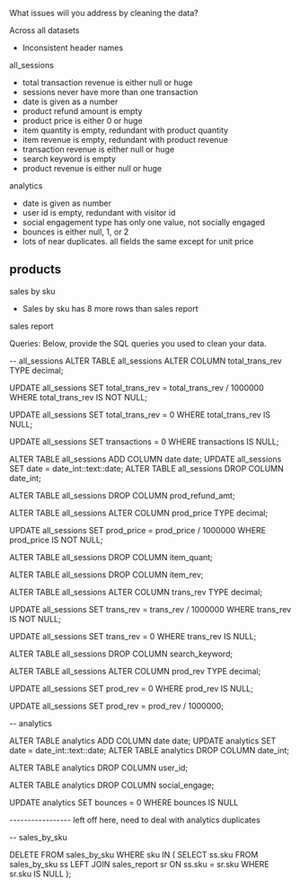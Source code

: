 What issues will you address by cleaning the data?

Across all datasets
- Inconsistent header names

all_sessions
- total transaction revenue is either null or huge
- sessions never have more than one transaction
- date is given as a number
- product refund amount is empty
- product price is either 0 or huge
- item quantity is empty, redundant with product quantity
- item revenue is empty, redundant with product revenue
- transaction revenue is either null or huge
- search keyword is empty
- product revenue is either null or huge

analytics
- date is given as number
- user id is empty, redundant with visitor id
- social engagement type has only one value, not socially engaged
- bounces is either null, 1, or 2
- lots of near duplicates. all fields the same except for unit price

products
- 

sales by sku
- Sales by sku has 8 more rows than sales report

sales report



Queries:
Below, provide the SQL queries you used to clean your data.

-- all_sessions
ALTER TABLE all_sessions
ALTER COLUMN total_trans_rev TYPE decimal;

UPDATE all_sessions
SET total_trans_rev = total_trans_rev / 1000000
WHERE total_trans_rev IS NOT NULL;

UPDATE all_sessions
SET total_trans_rev = 0
WHERE total_trans_rev IS NULL;

UPDATE all_sessions
SET transactions = 0
WHERE transactions IS NULL;

ALTER TABLE all_sessions
ADD COLUMN date date;
UPDATE all_sessions
SET date = date_int::text::date;
ALTER TABLE all_sessions
DROP COLUMN date_int;

ALTER TABLE all_sessions
DROP COLUMN prod_refund_amt;

ALTER TABLE all_sessions
ALTER COLUMN prod_price TYPE decimal;

UPDATE all_sessions
SET prod_price = prod_price / 1000000
WHERE prod_price IS NOT NULL;

ALTER TABLE all_sessions
DROP COLUMN item_quant;

ALTER TABLE all_sessions
DROP COLUMN item_rev;

ALTER TABLE all_sessions
ALTER COLUMN trans_rev TYPE decimal;

UPDATE all_sessions
SET trans_rev = trans_rev / 1000000
WHERE trans_rev IS NOT NULL;

UPDATE all_sessions
SET trans_rev = 0
WHERE trans_rev IS NULL;

ALTER TABLE all_sessions
DROP COLUMN search_keyword;

ALTER TABLE all_sessions
ALTER COLUMN prod_rev TYPE decimal;

UPDATE all_sessions
SET prod_rev = 0
WHERE prod_rev IS NULL;

UPDATE all_sessions
SET prod_rev = prod_rev / 1000000;

-- analytics

ALTER TABLE analytics
ADD COLUMN date date;
UPDATE analytics
SET date = date_int::text::date;
ALTER TABLE analytics
DROP COLUMN date_int;

ALTER TABLE analytics
DROP COLUMN user_id;

ALTER TABLE analytics
DROP COLUMN social_engage;

UPDATE analytics
SET bounces = 0
WHERE bounces IS NULL

----------------- left off here, need to deal with analytics duplicates


-- sales_by_sku

DELETE FROM sales_by_sku
WHERE sku IN (
	SELECT ss.sku FROM sales_by_sku ss 
	LEFT JOIN sales_report sr 
	ON ss.sku = sr.sku 
	WHERE sr.sku IS NULL
);

